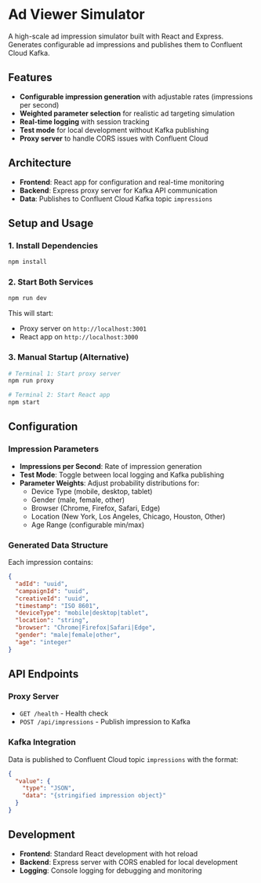 # Ad Viewer Simulator

A high-scale ad impression simulator built with React and Express. Generates configurable ad impressions and publishes them to Confluent Cloud Kafka.

## Features

- **Configurable impression generation** with adjustable rates (impressions per second)
- **Weighted parameter selection** for realistic ad targeting simulation
- **Real-time logging** with session tracking
- **Test mode** for local development without Kafka publishing
- **Proxy server** to handle CORS issues with Confluent Cloud

## Architecture

- **Frontend**: React app for configuration and real-time monitoring
- **Backend**: Express proxy server for Kafka API communication
- **Data**: Publishes to Confluent Cloud Kafka topic `impressions`

## Setup and Usage

### 1. Install Dependencies
```bash
npm install
```

### 2. Start Both Services
```bash
npm run dev
```

This will start:
- Proxy server on `http://localhost:3001`
- React app on `http://localhost:3000`

### 3. Manual Startup (Alternative)
```bash
# Terminal 1: Start proxy server
npm run proxy

# Terminal 2: Start React app
npm start
```

## Configuration

### Impression Parameters
- **Impressions per Second**: Rate of impression generation
- **Test Mode**: Toggle between local logging and Kafka publishing
- **Parameter Weights**: Adjust probability distributions for:
  - Device Type (mobile, desktop, tablet)
  - Gender (male, female, other)
  - Browser (Chrome, Firefox, Safari, Edge)
  - Location (New York, Los Angeles, Chicago, Houston, Other)
  - Age Range (configurable min/max)

### Generated Data Structure
Each impression contains:
```json
{
  "adId": "uuid",
  "campaignId": "uuid", 
  "creativeId": "uuid",
  "timestamp": "ISO 8601",
  "deviceType": "mobile|desktop|tablet",
  "location": "string",
  "browser": "Chrome|Firefox|Safari|Edge",
  "gender": "male|female|other",
  "age": "integer"
}
```

## API Endpoints

### Proxy Server
- `GET /health` - Health check
- `POST /api/impressions` - Publish impression to Kafka

### Kafka Integration
Data is published to Confluent Cloud topic `impressions` with the format:
```json
{
  "value": {
    "type": "JSON",
    "data": "{stringified impression object}"
  }
}
```

## Development

- **Frontend**: Standard React development with hot reload
- **Backend**: Express server with CORS enabled for local development
- **Logging**: Console logging for debugging and monitoring
